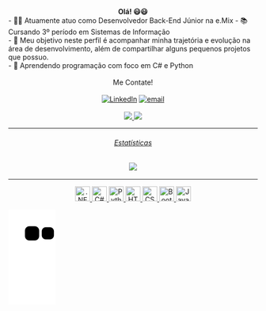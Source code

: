 <div align="center" style="font-weight: bold">Olá! 😃😃</div>
- 👨‍💻 Atuamente atuo como Desenvolvedor Back-End Júnior na e.Mix
- 📚 Cursando 3º período em Sistemas de Informação<br/>
- 🎯 Meu objetivo neste perfil é acompanhar minha trajetória e evolução na área de desenvolvimento, além de compartilhar alguns pequenos projetos que possuo.<br/>
- 🌱 Aprendendo programação com foco em C# e Python<br/>
<br/>

<div align="center">
  Me Contate!<br/><br/>
  <a href="https://www.linkedin.com/in/thalicelopes/"><img
      src="https://img.shields.io/badge/LinkedIn-0077B5?style=for-the-badge&logo=linkedin&logoColor=white"
      alt="LinkedIn" target="_blank" /></a>
  <a href="mailto:thlopes2002@gmail.com"><img
      src="https://img.shields.io/badge/Gmail-D14836?style=for-the-badge&logo=gmail&logoColor=white" alt="email" /></a><br/><br/>
</div>
<div align="center">
  <a href="https://github.com/thalicelopes">
  <img height="160em" src="https://github-readme-stats.vercel.app/api?username=thalicelopes&show_icons=true&theme=dark&include_all_commits=true&count_private=true"/>
  <img height="160em" src="https://github-readme-stats.vercel.app/api/top-langs/?username=thalicelopes&layout=compact&langs_count=7&theme=dark"/>
</div>
<hr/>
  <div align="center">
    <h6>Estatísticas</h6>
      <img height="160em" src="https://github-profile-summary-cards.vercel.app/api/cards/profile-details?username=thalicelopes&theme=solarized_dark"/>
  </div>
<hr/>
<div style="display: inline_block" align="center">
  <img title=".NET CORE" width="30px" height="30px" src="https://cdn.jsdelivr.net/gh/devicons/devicon/icons/dotnetcore/dotnetcore-plain.svg"/>
  <img title="C#" width="30px" height="30px" src="https://cdn.jsdelivr.net/gh/devicons/devicon/icons/csharp/csharp-original.svg"/>
  <img title="Python" width="30px" height="30px" src="https://cdn.jsdelivr.net/gh/devicons/devicon/icons/python/python-original-wordmark.svg"/>
  <img title="HTML" width="30px" height="30px" src="https://cdn.jsdelivr.net/gh/devicons/devicon/icons/html5/html5-original-wordmark.svg"/>
  <img title="CSS" width="30px" height="30px" src="https://cdn.jsdelivr.net/gh/devicons/devicon/icons/css3/css3-original-wordmark.svg"/>
  <img title="Bootstrap" width="30px" height="30px" src="https://cdn.jsdelivr.net/gh/devicons/devicon/icons/bootstrap/bootstrap-plain-wordmark.svg"/>
  <img title="Javascript" width="30px" height="30px" src="https://cdn.jsdelivr.net/gh/devicons/devicon/icons/javascript/javascript-original.svg" />

</div>

  
  ![Snake animation](https://github.com/thalicelopes/thalicelopes/blob/output/github-contribution-grid-snake.svg)
